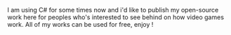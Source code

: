 I am using C# for some times now and i'd like to publish my open-source work here for peoples who's interested to see behind on how video games work.
All of my works can be used for free, enjoy !
